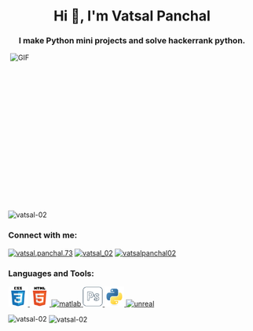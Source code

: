 <h1 align="center">Hi 👋, I'm Vatsal Panchal</h1>
<h3 align="center">I make Python mini projects and solve hackerrank python.</h3>

<img align="right" alt="GIF" src="https://images.unsplash.com/photo-1515879218367-8466d910aaa4?ixid=MXwxMjA3fDB8MHxwaG90by1wYWdlfHx8fGVufDB8fHw%3D&ixlib=rb-1.2.1&auto=format&fit=crop&w=1950&q=80" width="500" height="320" />

<p align="left"> <img src="https://komarev.com/ghpvc/?username=vatsal-02&label=Profile%20views&color=0e75b6&style=flat" alt="vatsal-02" /> </p>

<h3 align="left">Connect with me:</h3>
<p align="left">
<a href="https://fb.com/vatsal.panchal.73" target="blank"><img align="center" src="https://cdn.jsdelivr.net/npm/simple-icons@3.0.1/icons/facebook.svg" alt="vatsal.panchal.73" height="30" width="40" /></a>
<a href="https://instagram.com/vatsal_02" target="blank"><img align="center" src="https://cdn.jsdelivr.net/npm/simple-icons@3.0.1/icons/instagram.svg" alt="vatsal_02" height="30" width="40" /></a>
<a href="https://www.hackerrank.com/vatsalpanchal02" target="blank"><img align="center" src="https://cdn.jsdelivr.net/npm/simple-icons@3.0.1/icons/hackerrank.svg" alt="vatsalpanchal02" height="30" width="40" /></a>
</p>

<h3 align="left">Languages and Tools:</h3>
<p align="left"> <a href="https://www.w3schools.com/css/" target="_blank"> <img src="https://raw.githubusercontent.com/devicons/devicon/master/icons/css3/css3-original-wordmark.svg" alt="css3" width="40" height="40"/> </a> <a href="https://www.w3.org/html/" target="_blank"> <img src="https://raw.githubusercontent.com/devicons/devicon/master/icons/html5/html5-original-wordmark.svg" alt="html5" width="40" height="40"/> </a> <a href="https://www.mathworks.com/" target="_blank"> <img src="https://raw.githubusercontent.com/simple-icons/simple-icons/master/icons/mathworks.svg" alt="matlab" width="40" height="40"/> </a> <a href="https://www.photoshop.com/en" target="_blank"> <img src="https://raw.githubusercontent.com/devicons/devicon/master/icons/photoshop/photoshop-line.svg" alt="photoshop" width="40" height="40"/> </a> <a href="https://www.python.org" target="_blank"> <img src="https://raw.githubusercontent.com/devicons/devicon/master/icons/python/python-original.svg" alt="python" width="40" height="40"/> </a> <a href="https://unrealengine.com/" target="_blank"> <img src="https://raw.githubusercontent.com/kenangundogan/fontisto/036b7eca71aab1bef8e6a0518f7329f13ed62f6b/icons/svg/brand/unreal-engine.svg" alt="unreal" width="40" height="40"/> </a> </p>

<p><img align="left" src="https://github-readme-stats.vercel.app/api/top-langs?username=vatsal-02&show_icons=true&locale=en&layout=compact" alt="vatsal-02" /></p>

<p>&nbsp;<img align="center" src="https://github-readme-stats.vercel.app/api?username=vatsal-02&show_icons=true&locale=en" alt="vatsal-02" /></p>
